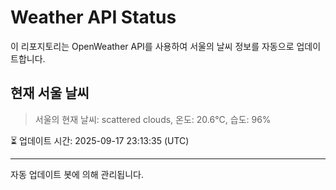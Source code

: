 
# Weather API Status

이 리포지토리는 OpenWeather API를 사용하여 서울의 날씨 정보를 자동으로 업데이트합니다.

## 현재 서울 날씨
> 서울의 현재 날씨: scattered clouds, 온도: 20.6°C, 습도: 96%

⏳ 업데이트 시간: 2025-09-17 23:13:35 (UTC)

---
자동 업데이트 봇에 의해 관리됩니다.
